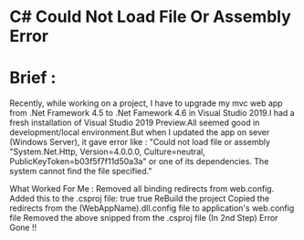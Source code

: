 # C# Could Not Load File Or Assembly Error

# Brief : 
Recently, while working on a project, I have to upgrade my mvc web app from .Net Framework 4.5 to .Net Famework 4.6 in Visual Studio 2019.I had a fresh installation of Visual Studio 2019 Preview.All seemed good in development/local environment.But when I updated the app on sever (Windows Server),
it gave error like : "Could not load file or assembly "System.Net.Http, Version=4.0.0.0, Culture=neutral, PublicKeyToken=b03f5f7f11d50a3a" or one of its dependencies. The system cannot find the file specified."

What Worked For Me :
Removed all binding redirects from web.config.
Added this to the .csproj file:
 <PropertyGroup>
  <AutoGenerateBindingRedirects>true</AutoGenerateBindingRedirects>
  <GenerateBindingRedirectsOutputType>true</GenerateBindingRedirectsOutputType>
</PropertyGroup>
ReBuild the project
Copied the redirects from the (WebAppName).dll.config file to application's web.config file
Removed the above snipped from the .csproj file (In 2nd Step)
Error Gone !!

